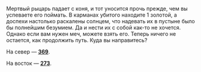 Мертвый рыцарь падает с коня, и тот уносится прочь прежде, чем вы успеваете его поймать. В карманах убитого находите 1 золотой, а доспехи настолько раскалены солнцем, что надевать их в пустыне было бы полнейшим безумием. Да и нести их с собой как-то не хочется. Однако если вам нужен меч, можете взять его. Теперь ничего не остается, как продолжить путь. Куда вы направитесь?

На север — [**369**](#n_369).

На восток — [**273**](#n_273).

